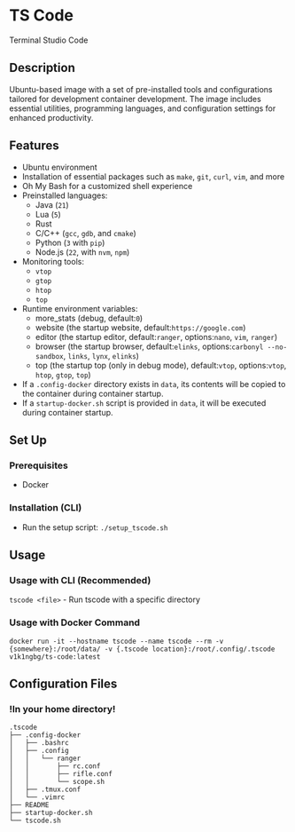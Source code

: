# TS Code

Terminal Studio Code

## Description

Ubuntu-based image with a set of pre-installed tools and configurations tailored for development container development. The image includes essential utilities, programming languages, and configuration settings for enhanced productivity.

## Features

- Ubuntu environment
- Installation of essential packages such as `make`, `git`, `curl`, `vim`, and more
- Oh My Bash for a customized shell experience
- Preinstalled languages: 
    - Java (`21`)
    - Lua (`5`)
    - Rust
    - C/C++ (`gcc`, `gdb`, and `cmake`)
    - Python (`3` with `pip`)
    - Node.js (`22`, with `nvm`, `npm`)
- Monitoring tools:
    - `vtop`
    - `gtop`
    - `htop`
    - `top`
- Runtime environment variables:
    - more_stats (debug, default:`0`)
    - website (the startup website, default:`https://google.com`)
    - editor (the startup editor, default:`ranger`, options:`nano`, `vim`, `ranger`)
    - browser (the startup browser, default:`elinks`, options:`carbonyl --no-sandbox`, `links`, `lynx`, `elinks`)
    - top (the startup top (only in debug mode), default:`vtop`, options:`vtop`, `htop`, `gtop`, `top`)
- If a `.config-docker` directory exists in `data`, its contents will be copied to the container during container startup.
- If a `startup-docker.sh` script is provided in `data`, it will be executed during container startup.

## Set Up

### Prerequisites

- Docker

### Installation (CLI)

- Run the setup script: `./setup_tscode.sh`

## Usage

### Usage with CLI (Recommended)

`tscode <file>` - Run tscode with a specific directory

### Usage with Docker Command

`docker run -it --hostname tscode --name tscode --rm -v {somewhere}:/root/data/ -v {.tscode location}:/root/.config/.tscode v1k1ngbg/ts-code:latest`

## Configuration Files

### !In your home directory!

```
.tscode
├── .config-docker
│   ├── .bashrc
│   ├── .config
│   │   └── ranger
│   │       ├── rc.conf
│   │       ├── rifle.conf
│   │       └── scope.sh
│   ├── .tmux.conf
│   └── .vimrc
├── README
├── startup-docker.sh
└── tscode.sh
```
